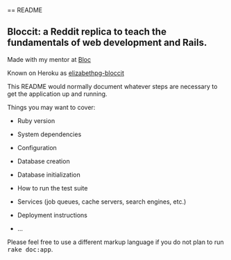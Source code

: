 == README

## Bloccit: a Reddit replica to teach the fundamentals of web development and Rails.

Made with my mentor at [Bloc](http://bloc.io)

Known on Heroku as [elizabethpg-bloccit](elizabethpg-bloccit.herokuapp.com)

This README would normally document whatever steps are necessary to get the
application up and running.

Things you may want to cover:

* Ruby version

* System dependencies

* Configuration

* Database creation

* Database initialization

* How to run the test suite

* Services (job queues, cache servers, search engines, etc.)

* Deployment instructions

* ...


Please feel free to use a different markup language if you do not plan to run
<tt>rake doc:app</tt>.
